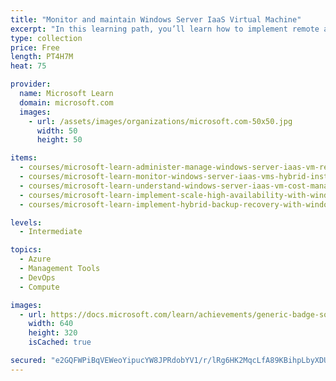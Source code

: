 ```yaml
---
title: "Monitor and maintain Windows Server IaaS Virtual Machine"
excerpt: "In this learning path, you’ll learn how to implement remote administration and management in Azure. After completing this path, you’ll be able to monitor your Azure resources, and plan for scale and high-availability."
type: collection
price: Free
length: PT4H7M
heat: 75

provider:
  name: Microsoft Learn
  domain: microsoft.com
  images:
    - url: /assets/images/organizations/microsoft.com-50x50.jpg
      width: 50
      height: 50

items:
  - courses/microsoft-learn-administer-manage-windows-server-iaas-vm-remotely
  - courses/microsoft-learn-monitor-windows-server-iaas-vms-hybrid-instances
  - courses/microsoft-learn-understand-windows-server-iaas-vm-cost-management
  - courses/microsoft-learn-implement-scale-high-availability-with-windows-server-vm
  - courses/microsoft-learn-implement-hybrid-backup-recovery-with-windows-server-iaas

levels:
  - Intermediate

topics:
  - Azure
  - Management Tools
  - DevOps
  - Compute

images:
  - url: https://docs.microsoft.com/learn/achievements/generic-badge-social.png
    width: 640
    height: 320
    isCached: true

secured: "e2GQFWPiBqVEWeoYipucYW8JPRdobYV1/r/lRg6HK2MqcLfA89KBihpLbyXDUjWVTE4edUqo3kgMZMweSsKfBN3RWN2kbiTYC7SubNIvdPHlowN9BxTbaQvxcWHCcVgWCJYYCBLsnYesbQ/e0GYYsREGiE/M3f9jXspT/PMzA2KY7BnicNiKRIndr/OqXZn3qYc7aUiUFo/lnZnV6aGc+BCKUyb+/cSpM5aRw2+SV9nQAbjp7hpWNvVqXuGvZ4TDzATfgUZyBSW34zfurBodUvprZYtbyOpJEyIRedTySJhv+cVhaXocZqPwN3KA88cnUrbrZziBVwYn/iaxvONNQQ==;2WygkcPBZHGSrh4M2a25iQ=="
---
```



